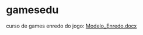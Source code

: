 # gamesedu
curso de games
enredo do jogo:
[Modelo_Enredo.docx](https://github.com/user-attachments/files/17148315/Modelo_Enredo.docx)

